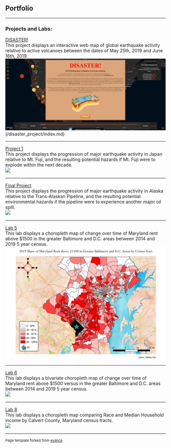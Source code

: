 ## Portfolio

---

### Projects and Labs:

[DISASTER!](/disaster_project/index.md)
<br>This project displays an interactive web map of global earthquake activity relative to active volcanoes between the dates of May 25th, 2019 and June 16th, 2019.<br/>
<img src="images/Disaster_volcano_earthquake_html_screenshot.PNG?raw=true"/>(/disaster_project/index.md)

---
[Project 1](project1_486/index.md)
<br>This project displays the progression of major earthquake activity in Japan relative to Mt. Fuji, and the resulting potential hazards if Mt. Fuji were to explode within the next decade.<br/>
[<img src="images/Population in Danger from Eruption (1).png?raw=true"/>](/project1_486/index.md)

---
[Final Project](final_project/index.md)
<br>This project displays the progression of major earthquake activity in Alaska relative to the Trans-Alaskan Pipeline, and the resulting potential environmental hazards if the pipeline were to experience another major oil spill.<br/>
[<img src="images/Impact of Spill on Population (1).png?raw=true"/>](/final_project/index.md)

---
[Lab 5](lab_5/index.md)
<br>This lab displays a choropleth map of change over time of Maryland rent above $1500 in the greater Baltimore and D.C. areas between 2014 and 2019 5 year census.<br/>
[<img src="images/Share of Maryland Rent above $1500 in Greater Baltimore and D.C. Areas(2014-2019).gif?raw=true"/>](/lab_5/index.md)

---
[Lab 6](lab_6/index.md)
<br>This lab displays a bivariate choropleth map of change over time of Maryland rent above $1500 versus in the greater Baltimore and D.C. areas between 2014 and 2019 5 year census.<br/>
[<img src="images/Rent above $1500 vs Median Household Income in Baltimore and D.C. surrounding Areas 2014-2019.png?raw=true"/>](/lab_6/index.md)

---
[Lab 8](/Lab_8_Bivariate_Map/index.html)
<br>This lab displays a choropleth map comparing Race and Median Household income by Calvert County, Maryland census tracts.<br/>
[<img src="images/Bivariate Map of Calvert County Income versus White Population.png?raw=true"/>](/lab_8/index.md)

---
<p style="font-size:11px">Page template forked from <a href="https://github.com/evanca/quick-portfolio">evanca</a></p>
<!-- Remove above link if you don't want to attibute -->
